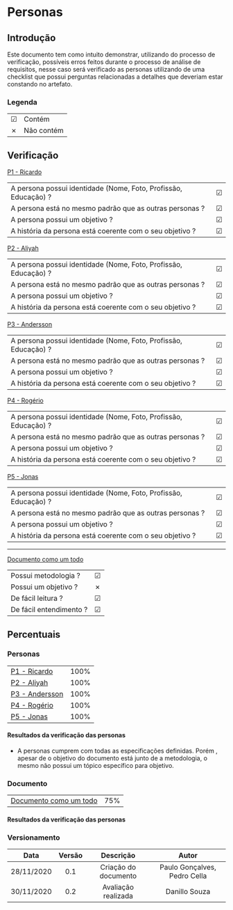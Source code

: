 # Personas
 
## Introdução
Este documento tem como intuito demonstrar, utilizando do processo de verificação, possíveis erros feitos durante o processo de análise de requisitos, nesse caso será verificado as personas utilizando de uma checklist que possui perguntas relacionadas a detalhes que deveriam estar constando no artefato.
 
### Legenda
 
|||
|:-|:-|
|☑| Contém|
|✗| Não contém|
 
 
## Verificação
 
[P1 - Ricardo](https://interacao-humano-computador.github.io/2020.1-AliExpress/#/pages/requirementsAnalysis/personas/personas?id=persona-1-ricardo)
 
|||
|:-|:-:|
|A persona possui identidade (Nome, Foto, Profissão, Educação) ?|☑|
|A persona está no mesmo padrão que as outras personas ?|☑|
|A persona possui um objetivo ?|☑|
|A história da persona está coerente com o seu objetivo ?|☑|
 
 
[P2 - Aliyah](https://interacao-humano-computador.github.io/2020.1-AliExpress/#/pages/requirementsAnalysis/personas/personas?id=persona-2-aliyah)
 
|||
|:-|:-:|
|A persona possui identidade (Nome, Foto, Profissão, Educação) ?|☑|
|A persona está no mesmo padrão que as outras personas ?|☑|
|A persona possui um objetivo ?|☑|
|A história da persona está coerente com o seu objetivo ?|☑|
 
 
[P3 - Andersson](https://interacao-humano-computador.github.io/2020.1-AliExpress/#/pages/requirementsAnalysis/personas/personas?id=persona-3-andersson)
 
|||
|:-|:-:|
|A persona possui identidade (Nome, Foto, Profissão, Educação) ?|☑|
|A persona está no mesmo padrão que as outras personas ?|☑|
|A persona possui um objetivo ?|☑|
|A história da persona está coerente com o seu objetivo ?|☑|
 

[P4 - Rogério ](https://interacao-humano-computador.github.io/2020.1-AliExpress/#/pages/requirementsAnalysis/personas/personas?id=persona-4-rog%c3%a9rio)
 
|||
|:-|:-:|
|A persona possui identidade (Nome, Foto, Profissão, Educação) ?|☑|
|A persona está no mesmo padrão que as outras personas ?|☑|
|A persona possui um objetivo ?|☑|
|A história da persona está coerente com o seu objetivo ?|☑|
 
 
[P5 - Jonas ](https://interacao-humano-computador.github.io/2020.1-AliExpress/#/pages/requirementsAnalysis/personas/personas?id=persona-5-jonas)
 
|||
|:-|:-:|
|A persona possui identidade (Nome, Foto, Profissão, Educação) ?|☑|
|A persona está no mesmo padrão que as outras personas ?|☑|
|A persona possui um objetivo ?|☑|
|A história da persona está coerente com o seu objetivo ?|☑|
 
---
[Documento como um todo](https://interacao-humano-computador.github.io/2020.1-AliExpress/#/pages/requirementsAnalysis/personas/personas?id=personas)
 
|||
|:-|:-:|
|Possui metodologia ?|☑|
|Possui um objetivo ?|✗|
|De fácil leitura ?|☑|
|De fácil entendimento ?|☑|
 
## Percentuais
 
### Personas
|||
|:-|:-:|
|[P1 - Ricardo](https://interacao-humano-computador.github.io/2020.1-AliExpress/#/pages/requirementsAnalysis/personas/personas?id=persona-1-ricardo)|100%|
|[P2 - Aliyah](https://interacao-humano-computador.github.io/2020.1-AliExpress/#/pages/requirementsAnalysis/personas/personas?id=persona-2-aliyah)|100%|
|[P3 - Andersson](https://interacao-humano-computador.github.io/2020.1-AliExpress/#/pages/requirementsAnalysis/personas/personas?id=persona-3-andersson)|100%|
|[P4 - Rogério ](https://interacao-humano-computador.github.io/2020.1-AliExpress/#/pages/requirementsAnalysis/personas/personas?id=persona-4-rog%c3%a9rio)|100%|
|[P5 - Jonas ](https://interacao-humano-computador.github.io/2020.1-AliExpress/#/pages/requirementsAnalysis/personas/personas?id=persona-5-jonas)|100%|
 
#### Resultados da verificação das personas

- A personas cumprem com todas as especificações definidas. Porém , apesar de o objetivo do documento está junto de a metodologia, o mesmo não possui um tópico específico para objetivo.
 
 
### Documento
 
|||
|:-|:-:|
|[Documento como um todo](https://interacao-humano-computador.github.io/2020.1-AliExpress/#/pages/requirementsAnalysis/personas/personas?id=personas)|75%|
 
 
#### Resultados da verificação das personas
 
### Versionamento
|Data|Versão|Descrição|Autor|
|:-:|:-:|:-:|:-:|
|28/11/2020|0.1|Criação do documento|Paulo Gonçalves, Pedro Cella|
|30/11/2020|0.2|Avaliação realizada|Danillo Souza|
